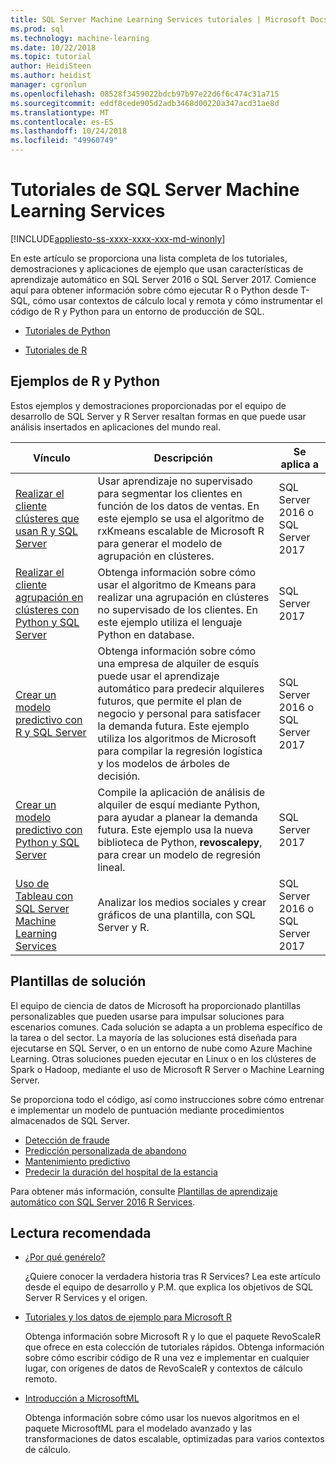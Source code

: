 ```yaml
---
title: SQL Server Machine Learning Services tutoriales | Microsoft Docs
ms.prod: sql
ms.technology: machine-learning
ms.date: 10/22/2018
ms.topic: tutorial
author: HeidiSteen
ms.author: heidist
manager: cgronlun
ms.openlocfilehash: 08528f3459022bdcb97b97e22d6f6c474c31a715
ms.sourcegitcommit: eddf8cede905d2adb3468d00220a347acd31ae8d
ms.translationtype: MT
ms.contentlocale: es-ES
ms.lasthandoff: 10/24/2018
ms.locfileid: "49960749"
---
```

# <a name="tutorials-for-sql-server-machine-learning-services"></a>Tutoriales de SQL Server Machine Learning Services
[!INCLUDE[appliesto-ss-xxxx-xxxx-xxx-md-winonly](../../includes/appliesto-ss-xxxx-xxxx-xxx-md-winonly.md)]

En este artículo se proporciona una lista completa de los tutoriales, demostraciones y aplicaciones de ejemplo que usan características de aprendizaje automático en SQL Server 2016 o SQL Server 2017. Comience aquí para obtener información sobre cómo ejecutar R o Python desde T-SQL, cómo usar contextos de cálculo local y remota y cómo instrumentar el código de R y Python para un entorno de producción de SQL.

+ [Tutoriales de Python](../tutorials/sql-server-python-tutorials.md)

+ [Tutoriales de R](../tutorials/sql-server-r-tutorials.md)

## <a name ="bkmk_samples"></a>Ejemplos de R y Python

Estos ejemplos y demostraciones proporcionadas por el equipo de desarrollo de SQL Server y R Server resaltan formas en que puede usar análisis insertados en aplicaciones del mundo real.

| Vínculo | Descripción | Se aplica a |
|------|-------------|------------|
| [Realizar el cliente clústeres que usan R y SQL Server](https://microsoft.github.io/sql-ml-tutorials/R/customerclustering/) | Usar aprendizaje no supervisado para segmentar los clientes en función de los datos de ventas. En este ejemplo se usa el algoritmo de rxKmeans escalable de Microsoft R para generar el modelo de agrupación en clústeres. | SQL Server 2016 o SQL Server 2017 |
| [Realizar el cliente agrupación en clústeres con Python y SQL Server](https://microsoft.github.io/sql-ml-tutorials/python/customerclustering/) | Obtenga información sobre cómo usar el algoritmo de Kmeans para realizar una agrupación en clústeres no supervisado de los clientes. En este ejemplo utiliza el lenguaje Python en database.| SQL Server 2017 |
| [Crear un modelo predictivo con R y SQL Server](https://microsoft.github.io/sql-ml-tutorials/R/rentalprediction) | Obtenga información sobre cómo una empresa de alquiler de esquís puede usar el aprendizaje automático para predecir alquileres futuros, que permite el plan de negocio y personal para satisfacer la demanda futura. Este ejemplo utiliza los algoritmos de Microsoft para compilar la regresión logística y los modelos de árboles de decisión. | SQL Server 2016 o SQL Server 2017 |
| [Crear un modelo predictivo con Python y SQL Server](https://microsoft.github.io/sql-ml-tutorials/python/rentalprediction/) | Compile la aplicación de análisis de alquiler de esquí mediante Python, para ayudar a planear la demanda futura. Este ejemplo usa la nueva biblioteca de Python, **revoscalepy**, para crear un modelo de regresión lineal. | SQL Server 2017 |
| [Uso de Tableau con SQL Server Machine Learning Services](https://blogs.msdn.microsoft.com/mlserver/2017/12/14/how-to-use-tableau-with-sql-server-machine-learning-services-with-r-and-python/) | Analizar los medios sociales y crear gráficos de una plantilla, con SQL Server y R. | SQL Server 2016 o SQL Server 2017 |

## <a name="bkmk_solutions"></a>Plantillas de solución

El equipo de ciencia de datos de Microsoft ha proporcionado plantillas personalizables que pueden usarse para impulsar soluciones para escenarios comunes. Cada solución se adapta a un problema específico de la tarea o del sector. La mayoría de las soluciones está diseñada para ejecutarse en SQL Server, o en un entorno de nube como Azure Machine Learning. Otras soluciones pueden ejecutar en Linux o en los clústeres de Spark o Hadoop, mediante el uso de Microsoft R Server o Machine Learning Server.

Se proporciona todo el código, así como instrucciones sobre cómo entrenar e implementar un modelo de puntuación mediante procedimientos almacenados de SQL Server.

+ [Detección de fraude](https://gallery.cortanaanalytics.com/Tutorial/Online-Fraud-Detection-Template-with-SQL-Server-R-Services-1)
+ [Predicción personalizada de abandono](https://gallery.cortanaanalytics.com/Tutorial/Customer-Churn-Prediction-Template-with-SQL-Server-R-Services-1)
+ [Mantenimiento predictivo](https://gallery.cortanaanalytics.com/Tutorial/Predictive-Maintenance-Template-with-SQL-Server-R-Services-1)
+ [Predecir la duración del hospital de la estancia](https://gallery.cortanaintelligence.com/Solution/Predicting-Length-of-Stay-in-Hospitals-1)

Para obtener más información, consulte [Plantillas de aprendizaje automático con SQL Server 2016 R Services](https://blogs.technet.microsoft.com/machinelearning/2016/03/23/machine-learning-templates-with-sql-server-2016-r-services/).

## <a name="recommended-reading"></a>Lectura recomendada

+ [¿Por qué genérelo?](https://blogs.msdn.microsoft.com/sqlserverstorageengine/2017/01/10/sql-server-r-services-why-did-we-build-it/)

    ¿Quiere conocer la verdadera historia tras R Services? Lea este artículo desde el equipo de desarrollo y P.M. que explica los objetivos de SQL Server R Services y el origen.

+ [Tutoriales y los datos de ejemplo para Microsoft R](https://docs.microsoft.com/machine-learning-server/r/tutorial-introduction)

    Obtenga información sobre Microsoft R y lo que el paquete RevoScaleR que ofrece en esta colección de tutoriales rápidos. Obtenga información sobre cómo escribir código de R una vez e implementar en cualquier lugar, con orígenes de datos de RevoScaleR y contextos de cálculo remoto.

+ [Introducción a MicrosoftML](https://docs.microsoft.com/machine-learning-server/r/concept-what-is-the-microsoftml-package)

  Obtenga información sobre cómo usar los nuevos algoritmos en el paquete MicrosoftML para el modelado avanzado y las transformaciones de datos escalable, optimizadas para varios contextos de cálculo.
